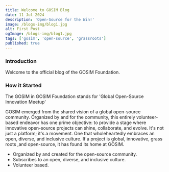 ```yaml
---
title: Welcome to GOSIM Blog
date: 11 Jul 2024
description: 'Open-Source for the Win!'
image: /blogs-img/blog1.jpg
alt: First Post
ogImage: /blogs-img/blog1.jpg
tags: ['gosim', 'open-source', 'grassroots']
published: true
---
```


### Introduction

Welcome to the official blog of the GOSIM Foundation.

### How it Started

The GOSIM in GOSIM Foundation stands for 'Global Open-Source Innovation Meetup'

‍GOSIM emerged from the shared vision of a global open-source community. Organized by and for the community, this entirely volunteer-based endeavor has one prime objective: to provide a stage where innovative open-source projects can shine, collaborate, and evolve. It's not just a platform; it's a movement. One that wholeheartedly embraces an open, diverse, and inclusive culture. If a project is global, innovative, grass roots ,and open-source, it has found its home at GOSIM.

* Organized by and created for the open-source community.
* Subscribes to an open, diverse, and inclusive culture.
* Volunteer based.
